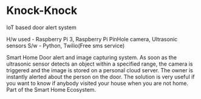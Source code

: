 # Knock-Knock

IoT based door alert system

H/w used - Raspberry Pi 3, Raspberry Pi PinHole camera, Ultrasonic sensors
S/w - Python, Twilio(Free sms service)

Smart Home Door alert and image capturing system.
As soon as the ultrasonic sensor detects an object within a specified range, the camera is triggered and the image is stored on a personal cloud server. The owner is instantly alerted about the person on the door.
The solution is very useful if you want to know if anybody visited your house when you are not home. Part of the Smart Home Ecosystem.
